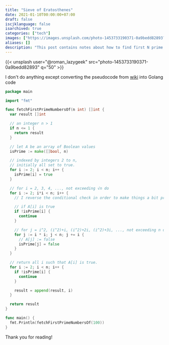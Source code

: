 ```yaml
---
title: "Sieve of Eratosthenes"
date: 2021-01-10T00:00:00+07:00
draft: false
iscjklanguage: false
isarchived: true
categories: ["tech"]
images: ["https://images.unsplash.com/photo-1453733190371-0a9bedd82893?w=1920&q=50"]
aliases: []
description: "This post contains notes about how to find first N prime numbers in Go using Sieve of Eratosthenes"
---
```


{{< unsplash user="@roman_lazygeek" src="photo-1453733190371-0a9bedd82893" q="50" >}}

I don't do anything except converting the pseudocode from [wiki](https://en.wikipedia.org/wiki/Sieve_of_Eratosthenes#Pseudocode) into Golang code

```go
package main

import "fmt"

func fetchFirstPrimeNumbersOf(n int) []int {
  var result []int

  // an integer n > 1
  if n <= 1 {
    return result
  }

  // let A be an array of Boolean values
  isPrime := make([]bool, n)

  // indexed by integers 2 to n,
  // initially all set to true.
  for i := 2; i < n; i++ {
    isPrime[i] = true
  }

  // for i = 2, 3, 4, ..., not exceeding √n do
  for i := 2; i*i < n; i++ {
    // I reverse the conditional check in order to make things a bit pretty

    // if A[i] is true
    if !isPrime[i] {
      continue
    }

    // for j = i^2, (i^2)+i, (i^2)+2i, (i^2)+3i, ..., not exceeding n do
    for j := i * i; j < n; j += i {
      // A[j] := false
      isPrime[j] = false
    }
  }

  // return all i such that A[i] is true.
  for i := 2; i < n; i++ {
    if !isPrime[i] {
      continue
    }

    result = append(result, i)
  }

  return result
}

func main() {
  fmt.Println(fetchFirstPrimeNumbersOf(100))
}
```

Thank you for reading!
